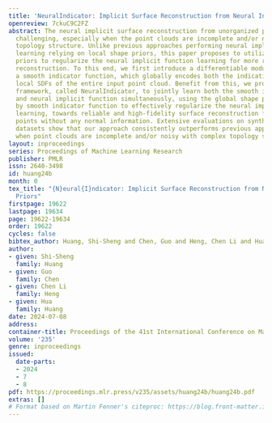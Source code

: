 ```yaml
---
title: 'NeuralIndicator: Implicit Surface Reconstruction from Neural Indicator Priors'
openreview: 7ckuC9C2FZ
abstract: The neural implicit surface reconstruction from unorganized points is still
  challenging, especially when the point clouds are incomplete and/or noisy with complex
  topology structure. Unlike previous approaches performing neural implicit surface
  learning relying on local shape priors, this paper proposes to utilize global shape
  priors to regularize the neural implicit function learning for more reliable surface
  reconstruction. To this end, we first introduce a differentiable module to generate
  a smooth indicator function, which globally encodes both the indicative prior and
  local SDFs of the entire input point cloud. Benefit from this, we propose a new
  framework, called NeuralIndicator, to jointly learn both the smooth indicator function
  and neural implicit function simultaneously, using the global shape prior encoded
  by smooth indicator function to effectively regularize the neural implicit function
  learning, towards reliable and high-fidelity surface reconstruction from unorganized
  points without any normal information. Extensive evaluations on synthetic and real-scan
  datasets show that our approach consistently outperforms previous approaches, especially
  when point clouds are incomplete and/or noisy with complex topology structure.
layout: inproceedings
series: Proceedings of Machine Learning Research
publisher: PMLR
issn: 2640-3498
id: huang24b
month: 0
tex_title: "{N}eural{I}ndicator: Implicit Surface Reconstruction from Neural Indicator
  Priors"
firstpage: 19622
lastpage: 19634
page: 19622-19634
order: 19622
cycles: false
bibtex_author: Huang, Shi-Sheng and Chen, Guo and Heng, Chen Li and Huang, Hua
author:
- given: Shi-Sheng
  family: Huang
- given: Guo
  family: Chen
- given: Chen Li
  family: Heng
- given: Hua
  family: Huang
date: 2024-07-08
address:
container-title: Proceedings of the 41st International Conference on Machine Learning
volume: '235'
genre: inproceedings
issued:
  date-parts:
  - 2024
  - 7
  - 8
pdf: https://proceedings.mlr.press/v235/assets/huang24b/huang24b.pdf
extras: []
# Format based on Martin Fenner's citeproc: https://blog.front-matter.io/posts/citeproc-yaml-for-bibliographies/
---
```

